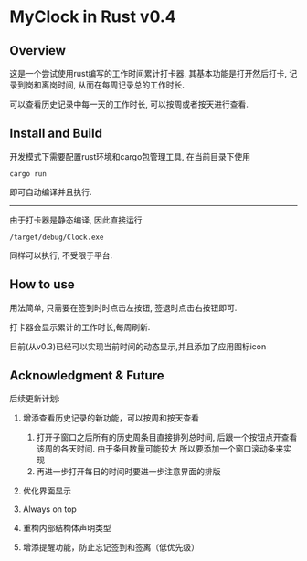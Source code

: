 # MyClock in Rust v0.4
## Overview

这是一个尝试使用rust编写的工作时间累计打卡器, 其基本功能是打开然后打卡, 记录到岗和离岗时间, 从而在每周记录总的工作时长.

可以查看历史记录中每一天的工作时长, 可以按周或者按天进行查看.

## Install and Build

开发模式下需要配置rust环境和cargo包管理工具, 在当前目录下使用

```shell
cargo run
```

即可自动编译并且执行.

---

由于打卡器是静态编译, 因此直接运行

```shell
/target/debug/Clock.exe
```

同样可以执行, 不受限于平台.

## How to use

用法简单, 只需要在签到时时点击左按钮, 签退时点击右按钮即可.

打卡器会显示累计的工作时长,每周刷新.

目前(从v0.3)已经可以实现当前时间的动态显示,并且添加了应用图标icon

## Acknowledgment & Future

后续更新计划:


1. 增添查看历史记录的新功能，可以按周和按天查看


   1. 打开子窗口之后所有的历史周条目直接排列总时间, 后跟一个按钮点开查看该周的各天时间. 由于条目数量可能较大 所以要添加一个窗口滚动条来实现
   2. 再进一步打开每日的时间时要进一步注意界面的排版

2. 优化界面显示

3. Always on top

4. 重构内部结构体声明类型

5. 增添提醒功能，防止忘记签到和签离（低优先级）

   